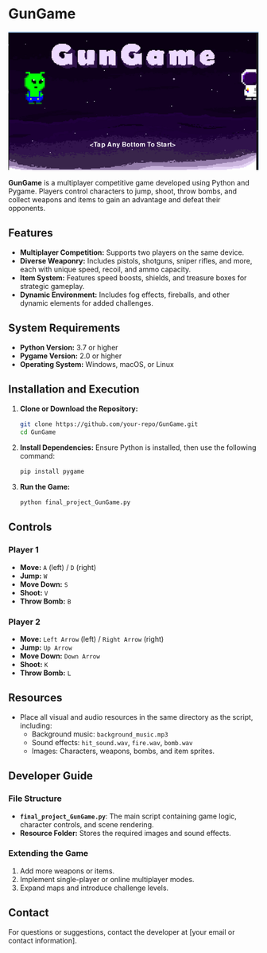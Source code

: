 # GunGame
![Game Outlook](1.png)

**GunGame** is a multiplayer competitive game developed using Python and Pygame. Players control characters to jump, shoot, throw bombs, and collect weapons and items to gain an advantage and defeat their opponents.

## Features

- **Multiplayer Competition:** Supports two players on the same device.
- **Diverse Weaponry:** Includes pistols, shotguns, sniper rifles, and more, each with unique speed, recoil, and ammo capacity.
- **Item System:** Features speed boosts, shields, and treasure boxes for strategic gameplay.
- **Dynamic Environment:** Includes fog effects, fireballs, and other dynamic elements for added challenges.

## System Requirements

- **Python Version:** 3.7 or higher
- **Pygame Version:** 2.0 or higher
- **Operating System:** Windows, macOS, or Linux

## Installation and Execution

1. **Clone or Download the Repository:**
   ```bash
   git clone https://github.com/your-repo/GunGame.git
   cd GunGame
   ```

2. **Install Dependencies:**
   Ensure Python is installed, then use the following command:
   ```bash
   pip install pygame
   ```

3. **Run the Game:**
   ```bash
   python final_project_GunGame.py
   ```

## Controls

### Player 1
- **Move:** `A` (left) / `D` (right)
- **Jump:** `W`
- **Move Down:** `S`
- **Shoot:** `V`
- **Throw Bomb:** `B`

### Player 2
- **Move:** `Left Arrow` (left) / `Right Arrow` (right)
- **Jump:** `Up Arrow`
- **Move Down:** `Down Arrow`
- **Shoot:** `K`
- **Throw Bomb:** `L`

## Resources

- Place all visual and audio resources in the same directory as the script, including:
  - Background music: `background_music.mp3`
  - Sound effects: `hit_sound.wav`, `fire.wav`, `bomb.wav`
  - Images: Characters, weapons, bombs, and item sprites.

## Developer Guide

### File Structure

- **`final_project_GunGame.py`**: The main script containing game logic, character controls, and scene rendering.
- **Resource Folder:** Stores the required images and sound effects.

### Extending the Game

1. Add more weapons or items.
2. Implement single-player or online multiplayer modes.
3. Expand maps and introduce challenge levels.

## Contact

For questions or suggestions, contact the developer at [your email or contact information].


